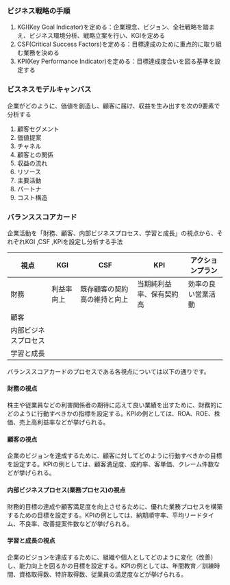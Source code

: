 ### ビジネス戦略の手順
1. KGI(Key Goal Indicator)を定める：企業理念、ビジョン、全社戦略を踏まえ、ビジネス環境分析、戦略立案を行い、KGIを定める
2. CSF(Critical Success Factors)を定める：目標達成のために重点的に取り組む業務を決める
3. KPI(Key Performance Indicator)を定める：目標達成度合いを図る基準を設定する

### ビスネスモデルキャンバス
企業がどのように、価値を創造し、顧客に届け、収益を生み出すを次の9要素で分析する
1. 顧客セグメント
2. 価値提案
3. チャネル
4. 顧客との関係
5. 収益の流れ
6. リソース
7. 主要活動
8. パートナ
9. コスト構造

### バランススコアカード
企業活動を「財務、顧客、内部ビジネスプロセス、学習と成長」の視点から、それぞれKGI ,CSF ,KPIを設定し分析する手法

| 視点                 | KGI        | CSF                          | KPI                      | アクションプラン   |
| -------------------- | ---------- | ---------------------------- | ------------------------ | ------------------ |
| 財務                 | 利益率向上 | 既存顧客の契約高の維持と向上 | 当期純利益率、保有契約高 | 効率の良い営業活動 |
| 顧客                 |            |                              |                          |                    |
| 内部ビジネスプロセス |            |                              |                          |                    |
| 学習と成長           |            |                              |                          |                    | 

バランススコアカードのプロセスである各視点については以下の通りです。

#### 財務の視点

株主や従業員などの利害関係者の期待に応えて良い業績を出すために、財務的にどのように行動すべきかの指標を設定する。KPIの例としては、ROA、ROE、株価、売上高利益率などが挙げられる。

#### 顧客の視点

企業のビジョンを達成するために、顧客に対してどのように行動すべきかの目標を設定する。KPIの例としては、顧客満足度、成約率、客単価、クレーム件数などが挙げられる。

#### 内部ビジネスプロセス(業務プロセス)の視点

財務的目標の達成や顧客満足度を向上させるために、優れた業務プロセスを構築するための目標を設定する。KPIの例としては、納期順守率、平均リードタイム、不良率、改善提案件数などが挙げられる。

#### 学習と成長の視点

企業のビジョンを達成するために、組織や個人としてどのように変化（改善）し、能力向上を図るかの目標を設定する。KPIの例としては、年間教育／訓練時間、資格取得数、特許取得数、従業員の満足度などが挙げられる。